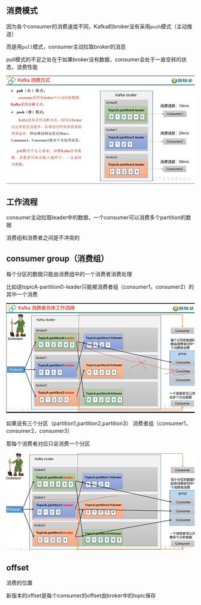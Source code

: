 消费模式
---

因为各个consumer的消费速度不同，Kafka的broker没有采用`push`模式（主动推送）

而是用`pull`模式，consumer主动拉取broker的消息

pull模式的不足之处在于如果broker没有数据，consumer会处于一直空转的状态，浪费性能

![img_75.png](img_75.png)

工作流程
---

consumer主动拉取leader中的数据，一个consumer可以消费多个partition的数据

消费组和消费者之间是不冲突的


consumer group（消费组）
---

每个分区的数据只能由消费组中的一个消费者消费处理

比如说topicA-partition0-leader只能被消费者组（consumer1，consumer2）的其中一个消费 

![img_76.png](img_76.png)

如果说有三个分区（partition1,partition2,partition3） 消费者组（consumer1，consumer2，consumer3）

那每个消费者对应只会消费一个分区

![img_77.png](img_77.png)

offset
---

消费的位置

新版本的offset是每个consumer的offset由broker中的topic保存
